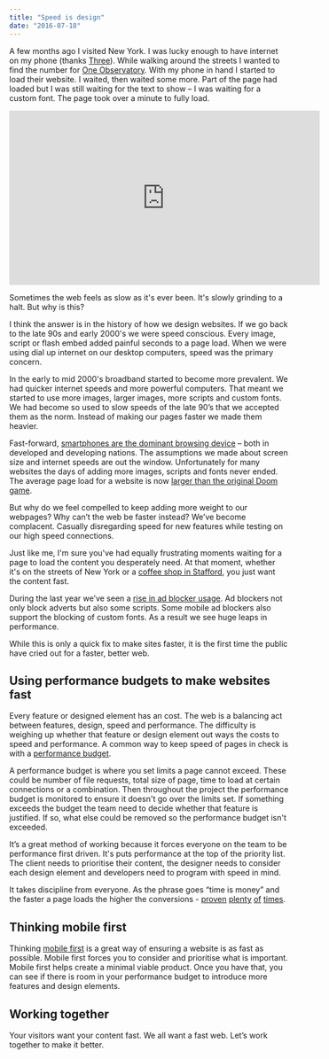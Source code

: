 ```yaml
---
title: "Speed is design"
date: "2016-07-18"
---
```


A few months ago I visited New York. I was lucky enough to have internet on my phone (thanks [Three](http://www.three.co.uk/Discover/Phones/Feel_At_Home)). While walking around the streets I wanted to find the number for [One Observatory](https://oneworldobservatory.com). With my phone in hand I started to load their website. I waited, then waited some more. Part of the page had loaded but I was still waiting for the text to show – I was waiting for a custom font. The page took over a minute to fully load.

<div class="media-object"><iframe width="560" height="315" src="https://www.youtube.com/embed/2XX14tfsk4c" frameborder="0" allow="accelerometer; autoplay; encrypted-media; gyroscope; picture-in-picture" allowfullscreen></iframe></div>

Sometimes the web feels as slow as it's ever been. It's slowly grinding to a halt. But why is this?

I think the answer is in the history of how we design websites. If we go back to the late 90s and early 2000's we were speed conscious. Every image, script or flash embed added painful seconds to a page load. When we were using dial up internet on our desktop computers, speed was the primary concern.

In the early to mid 2000's broadband started to become more prevalent. We had quicker internet speeds and more powerful computers. That meant we started to use more images, larger images, more scripts and custom fonts. We had become so used to slow speeds of the late 90’s that we accepted them as the norm. Instead of making our pages faster we made them heavier.

Fast-forward, [smartphones are the dominant browsing device](http://blog.ezoic.com/mobile-usage-statistics-key-facts-and-findings-for-publishers/) – both in developed and developing nations. The assumptions we made about screen size and internet speeds are out the window. Unfortunately for many websites the days of adding more images, scripts and fonts never ended. The average page load for a website is now [larger than the original Doom game](http://www.pcworld.com/article/3060622/internet/the-average-web-page-is-now-larger-doom.html).

But why do we feel compelled to keep adding more weight to our webpages? Why can’t the web be faster instead? We’ve become complacent. Casually disregarding speed for new features while testing on our high speed connections.

Just like me, I'm sure you've had equally frustrating moments waiting for a page to load the content you desperately need. At that moment, whether it's on the streets of New York or a [coffee shop in Stafford](https://www.tripadvisor.co.uk/Restaurant_Review-g186377-d6622746-Reviews-Bean_Encounter_LTD-Stafford_Staffordshire_England.html), you just want the content fast.

During the last year we’ve seen a [rise in ad blocker usage](https://www.theguardian.com/technology/2015/oct/03/ad-blockers-advertising-mobile-apple). Ad blockers not only block adverts but also some scripts. Some mobile ad blockers also support the blocking of custom fonts. As a result we see huge leaps in performance.

While this is only a quick fix to make sites faster, it is the first time the public have cried out for a faster, better web.

## Using performance budgets to make websites fast

Every feature or designed element has an cost. The web is a balancing act between features, design, speed and performance. The difficulty is weighing up whether that feature or design element out ways the costs to speed and performance. A common way to keep speed of pages in check is with a [performance budget](http://danielmall.com/articles/how-to-make-a-performance-budget/).

A performance budget is where you set limits a page cannot exceed. These could be number of file requests, total size of page, time to load at certain connections or a combination. Then throughout the project the performance budget is monitored to ensure it doesn't go over the limits set. If something exceeds the budget the team need to decide whether that feature is justified. If so, what else could be removed so the performance budget isn't exceeded.

It’s a great method of working because it forces everyone on the team to be performance first driven. It's puts performance at the top of the priority list. The client needs to prioritise their content, the designer needs to consider each design element and developers need to program with speed in mind.

It takes discipline from everyone. As the phrase goes “time is money” and the faster a page loads the higher the conversions - [proven](http://blog.gigaspaces.com/amazon-found-every-100ms-of-latency-cost-them-1-in-sales/) [plenty](https://blog.kissmetrics.com/speed-is-a-killer/) [of](http://tribes.no/2013/10/28/how-website-speeds-affects-online-sales/) [times](https://blog.crazyegg.com/2015/03/24/website-speed-conversions/).

## Thinking mobile first

Thinking [mobile first](http://wearejh.com/design/benefits-of-a-mobile-first-approach/) is a great way of ensuring a website is as fast as possible. Mobile first forces you to consider and prioritise what is important. Mobile first helps create a minimal viable product. Once you have that, you can see if there is room in your performance budget to introduce more features and design elements.

## Working together

Your visitors want your content fast. We all want a fast web. Let’s work together to make it better.
